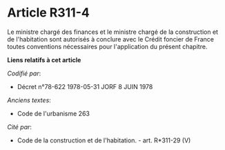# Article R311-4

Le ministre chargé des finances et le ministre chargé de la construction et de l'habitation sont autorisés à conclure avec le
Crédit foncier de France toutes conventions nécessaires pour l'application du présent chapitre.

**Liens relatifs à cet article**

_Codifié par_:

  - Décret n°78-622 1978-05-31 JORF 8 JUIN 1978

_Anciens textes_:

  - Code de l'urbanisme 263

_Cité par_:

  - Code de la construction et de l'habitation. - art. R*311-29 (V)

